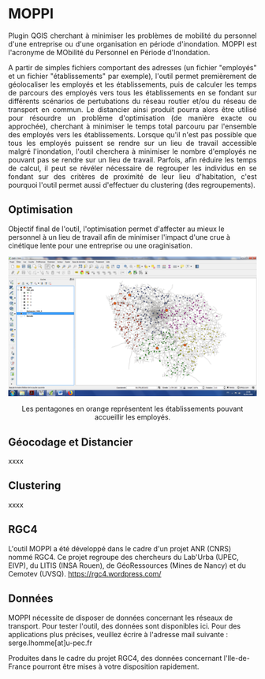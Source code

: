 # MOPPI
<p align="justify"> Plugin QGIS cherchant à minimiser les problèmes de mobilité du personnel d'une entreprise ou d'une organisation en période d'inondation. MOPPI est l'acronyme de MObilité du Personnel en Période d'Inondation. </p>

<p align="justify"> A partir de simples fichiers comportant des adresses (un fichier "employés" et un fichier "établissements" par exemple), l'outil permet premièrement de géolocaliser les employés et les établissements, puis de calculer les temps de parcours des employés vers tous les établissements en se fondant sur différents scénarios de pertubations du réseau routier et/ou du réseau de transport en commun. Le distancier ainsi produit pourra alors être utilisé pour résourdre un problème d'optimisation (de manière exacte ou approchée), cherchant à minimiser le temps total parcouru par l'ensemble des employés vers les établissements. Lorsque qu'il n'est pas possible que tous les employés puissent se rendre sur un lieu de travail accessible malgré l'inondation, l'outil cherchera à minimiser le nombre d'employés ne pouvant pas se rendre sur un lieu de travail. Parfois, afin réduire les temps de calcul, il peut se révéler nécessaire de regrouper les individus en se fondant sur des critères de proximité de leur lieu d'habitation, c'est pourquoi l'outil permet aussi d'effectuer du clustering (des regroupements).</p>

## Optimisation

Objectif final de l'outil, l'optimisation permet d'affecter au mieux le personnel à un lieu de travail afin de minimiser l'impact d'une crue à cinétique lente pour une entreprise ou une oraginisation.

![Une illustration de l'optimisation](https://github.com/sergelhomme/MOPPI/blob/master/images/MOPPI3.png)

<p align="center"> Les pentagones en orange représentent les établissements pouvant accueillir les employés. </p>

## Géocodage et Distancier

xxxx

## Clustering

xxxx

## RGC4

L'outil MOPPI a été développé dans le cadre d'un projet ANR (CNRS) nommé RGC4. Ce projet regroupe des chercheurs du Lab'Urba (UPEC, EIVP), du LITIS (INSA Rouen), de GéoRessources (Mines de Nancy) et du Cemotev (UVSQ). https://rgc4.wordpress.com/

## Données

MOPPI nécessite de disposer de données concernant les réseaux de transport. Pour tester l'outil, des données sont disponibles ici. Pour des applications plus précises, veuillez écrire à l'adresse mail suivante : serge.lhomme[at]u-pec.fr

Produites dans le cadre du projet RGC4, des données concernant l'Ile-de-France pourront être mises à votre disposition rapidement.

